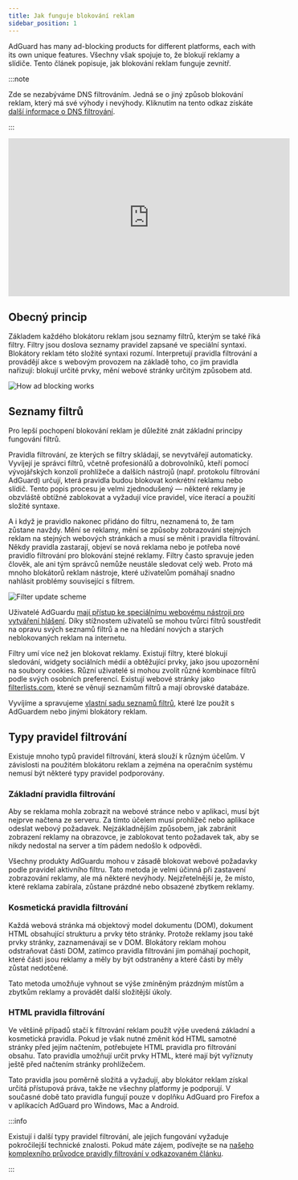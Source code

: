 ```yaml
---
title: Jak funguje blokování reklam
sidebar_position: 1
---
```


AdGuard has many ad-blocking products for different platforms, each with its own unique features. Všechny však spojuje to, že blokují reklamy a slídiče. Tento článek popisuje, jak blokování reklam funguje zevnitř.

:::note

Zde se nezabýváme DNS filtrováním. Jedná se o jiný způsob blokování reklam, který má své výhody i nevýhody. Kliknutím na tento odkaz získáte [další informace o DNS filtrování](https://adguard-dns.io/kb/general/dns-filtering#how-does-dns-filtering-work).

:::  

<iframe width="560" height="315" class="youtube-video" src="https://www.youtube-nocookie.com/embed/Xq_CUdh0T_w" title="YouTube video player" frameborder="0" allow="accelerometer; autoplay; clipboard-write; encrypted-media; gyroscope; picture-in-picture" allowfullscreen></iframe>

## Obecný princip

Základem každého blokátoru reklam jsou seznamy filtrů, kterým se také říká filtry. Filtry jsou doslova seznamy pravidel zapsané ve speciální syntaxi. Blokátory reklam této složité syntaxi rozumí. Interpretují pravidla filtrování a provádějí akce s webovým provozem na základě toho, co jim pravidla nařizují: blokují určité prvky, mění webové stránky určitým způsobem atd.

![How ad blocking works](https://cdn.adtidy.org/public/Adguard/Blog/manifestv3/adblockingworks.png)

## Seznamy filtrů

Pro lepší pochopení blokování reklam je důležité znát základní principy fungování filtrů.

Pravidla filtrování, ze kterých se filtry skládají, se nevytvářejí automaticky. Vyvíjejí je správci filtrů, včetně profesionálů a dobrovolníků, kteří pomocí vývojářských konzolí prohlížeče a dalších nástrojů (např. protokolu filtrování AdGuard) určují, která pravidla budou blokovat konkrétní reklamu nebo slídič. Tento popis procesu je velmi zjednodušený — některé reklamy je obzvláště obtížné zablokovat a vyžadují více pravidel, více iterací a použití složité syntaxe.

A i když je pravidlo nakonec přidáno do filtru, neznamená to, že tam zůstane navždy. Mění se reklamy, mění se způsoby zobrazování stejných reklam na stejných webových stránkách a musí se měnit i pravidla filtrování. Někdy pravidla zastarají, objeví se nová reklama nebo je potřeba nové pravidlo filtrování pro blokování stejné reklamy. Filtry často spravuje jeden člověk, ale ani tým správců nemůže neustále sledovat celý web. Proto má mnoho blokátorů reklam nástroje, které uživatelům pomáhají snadno nahlásit problémy související s filtrem.

![Filter update scheme](https://cdn.adtidy.org/public/Adguard/Blog/manifestv3/filtersupdates.png)

Uživatelé AdGuardu [mají přístup ke speciálnímu webovému nástroji pro vytváření hlášení](https://reports.adguard.com/new_issue.html). Díky stížnostem uživatelů se mohou tvůrci filtrů soustředit na opravu svých seznamů filtrů a ne na hledání nových a starých neblokovaných reklam na internetu.

Filtry umí více než jen blokovat reklamy. Existují filtry, které blokují sledování, widgety sociálních médií a obtěžující prvky, jako jsou upozornění na soubory cookies. Různí uživatelé si mohou zvolit různé kombinace filtrů podle svých osobních preferencí. Existují webové stránky jako [filterlists.com](https://filterlists.com/), které se věnují seznamům filtrů a mají obrovské databáze.

Vyvíjíme a spravujeme [vlastní sadu seznamů filtrů](../adguard-filters), které lze použít s AdGuardem nebo jinými blokátory reklam.

## Typy pravidel filtrování

Existuje mnoho typů pravidel filtrování, která slouží k různým účelům. V závislosti na použitém blokátoru reklam a zejména na operačním systému nemusí být některé typy pravidel podporovány.

### Základní pravidla filtrování

Aby se reklama mohla zobrazit na webové stránce nebo v aplikaci, musí být nejprve načtena ze serveru. Za tímto účelem musí prohlížeč nebo aplikace odeslat webový požadavek. Nejzákladnějším způsobem, jak zabránit zobrazení reklamy na obrazovce, je zablokovat tento požadavek tak, aby se nikdy nedostal na server a tím pádem nedošlo k odpovědi.

Všechny produkty AdGuardu mohou v zásadě blokovat webové požadavky podle pravidel aktivního filtru. Tato metoda je velmi účinná při zastavení zobrazování reklamy, ale má některé nevýhody. Nejzřetelnější je, že místo, které reklama zabírala, zůstane prázdné nebo obsazené zbytkem reklamy.

### Kosmetická pravidla filtrování

Každá webová stránka má objektový model dokumentu (DOM), dokument HTML obsahující strukturu a prvky této stránky. Protože reklamy jsou také prvky stránky, zaznamenávají se v DOM. Blokátory reklam mohou odstraňovat části DOM, zatímco pravidla filtrování jim pomáhají pochopit, které části jsou reklamy a měly by být odstraněny a které části by měly zůstat nedotčené.

Tato metoda umožňuje vyhnout se výše zmíněným prázdným místům a zbytkům reklamy a provádět další složitější úkoly.

### HTML pravidla filtrování

Ve většině případů stačí k filtrování reklam použít výše uvedená základní a kosmetická pravidla. Pokud je však nutné změnit kód HTML samotné stránky před jejím načtením, potřebujete HTML pravidla pro filtrování obsahu. Tato pravidla umožňují určit prvky HTML, které mají být vyříznuty ještě před načtením stránky prohlížečem.

Tato pravidla jsou poměrně složitá a vyžadují, aby blokátor reklam získal určitá přístupová práva, takže ne všechny platformy je podporují. V současné době tato pravidla fungují pouze v doplňku AdGuard pro Firefox a v aplikacích AdGuard pro Windows, Mac a Android.

:::info

Existují i další typy pravidel filtrování, ale jejich fungování vyžaduje pokročilejší technické znalosti. Pokud máte zájem, podívejte se na [našeho komplexního průvodce pravidly filtrování v odkazovaném článku](../create-own-filters).

:::
